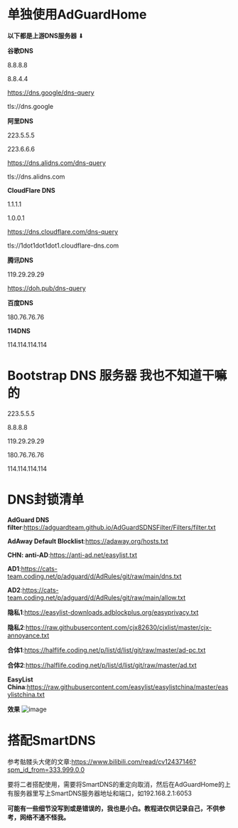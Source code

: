 # 单独使用AdGuardHome
**以下都是上游DNS服务器**
⬇

**谷歌DNS**

8.8.8.8

8.8.4.4

https://dns.google/dns-query

tls://dns.google

**阿里DNS**

223.5.5.5

223.6.6.6

https://dns.alidns.com/dns-query

tls://dns.alidns.com

**CloudFlare DNS**

1.1.1.1

1.0.0.1

https://dns.cloudflare.com/dns-query

tls://1dot1dot1dot1.cloudflare-dns.com

**腾讯DNS**

119.29.29.29

https://doh.pub/dns-query

**百度DNS**

180.76.76.76

**114DNS**

114.114.114.114

# Bootstrap DNS 服务器 我也不知道干嘛的

223.5.5.5

8.8.8.8

119.29.29.29

180.76.76.76

114.114.114.114

# DNS封锁清单
**AdGuard DNS filter**:https://adguardteam.github.io/AdGuardSDNSFilter/Filters/filter.txt 

**AdAway Default Blocklist**:https://adaway.org/hosts.txt 

**CHN: anti-AD**:https://anti-ad.net/easylist.txt

**AD1**:https://cats-team.coding.net/p/adguard/d/AdRules/git/raw/main/dns.txt 

**AD2**:https://cats-team.coding.net/p/adguard/d/AdRules/git/raw/main/allow.txt

**隐私1**:https://easylist-downloads.adblockplus.org/easyprivacy.txt

**隐私2**:https://raw.githubusercontent.com/cjx82630/cjxlist/master/cjx-annoyance.txt

**合体1**:https://halflife.coding.net/p/list/d/list/git/raw/master/ad-pc.txt

**合体2**:https://halflife.coding.net/p/list/d/list/git/raw/master/ad.txt

**EasyList China**:https://raw.githubusercontent.com/easylist/easylistchina/master/easylistchina.txt

**效果**
![image](https://user-images.githubusercontent.com/33445700/155882746-7768d612-e2bd-4128-8c3f-14827d7fa4d1.png)


# 搭配SmartDNS
参考骷髅头大佬的文章:https://www.bilibili.com/read/cv12437146?spm_id_from=333.999.0.0

要将二者搭配使用，需要将SmartDNS的重定向取消，然后在AdGuardHome的上有服务器里写上SmartDNS服务器地址和端口，如192.168.2.1:6053

**可能有一些细节没写到或是错误的，我也是小白。教程进仅供记录自己，不供参考，网络不通不怪我。**
